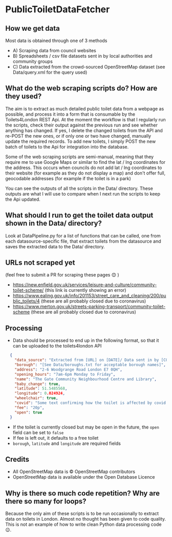 # PublicToiletDataFetcher

## How we get data

Most data is obtained through one of 3 methods
- A) Scraping data from council websites
- B) Spreadsheets / csv file datasets sent in by local authorities and community groups
- C) Data extracted from the crowd-sourced OpenStreetMap dataset (see Data/query.xml for the query used)

## What do the web scraping scripts do? How are they used?

The aim is to extract as much detailed public toilet data from a webpage as possible, and process it into a form that is consumable by the Toilets4London REST Api.
At the moment the workflow is that I regularly run the scripts, check their output against the previous run and see whether anything has changed.
If yes, I delete the changed toilets from the API and re-POST the new ones, or if only one or two have changed, manually update the required records.
To add new toilets, I simply POST the new batch of toilets to the Api for integration into the database.

Some of the web scraping scripts are semi-manual, meaning that they require me to use Google Maps or similar to find the lat / lng coordinates for the address.
This occurs when councils do not add lat / lng coordinates to their website (for example as they do not display a map) and don't offer full, geocodable addresses (for example if the toilet is in a park)

You can see the outputs of all the scripts in the Data/ directory. These outputs are what I will use to compare when I next run the scripts to keep the Api updated.

## What should I run to get the toilet data output shown in the Data/ directory?

Look at DataPipeline.py for a list of functions that can be called, one from each datasource-specific file, that extract toilets from the datasource and saves the extracted data to the Data/ directory.

## URLs not scraped yet
(feel free to submit a PR for scraping these pages 😊 )

- https://new.enfield.gov.uk/services/leisure-and-culture/community-toilet-scheme/ (this link is currently showing an error)
- https://www.ealing.gov.uk/info/201153/street_care_and_cleaning/200/public_toilets/4 (these are all probably closed due to coronavirus)
- https://www.merton.gov.uk/streets-parking-transport/community-toilet-scheme (these are all probably closed due to coronavirus)

## Processing

- Data should be processed to end up in the following format, so that it can be uploaded to the toilets4london API

```json
  {
    "data_source": "Extracted from [URL] on [DATE]/ Data sent in by [COUNCIL] on [DATE]",
    "borough": "[See Data/boroughs.txt for acceptable borough names]",
    "address": "2-6 Woodgrange Road London E7 0QH",
    "opening_hours": "7am-6pm Monday to Friday",
    "name": "The Gate Community Neighbourhood Centre and Library",
    "baby_change": true,
    "latitude": 51.5485568,
    "longitude": 0.024924,
    "wheelchair": true,
    "covid": "Some text confirming how the toilet is affected by covid restrictions / lockdown (if needed)",
    "fee": "20p",
    "open": true
  }
```

- If the toilet is currently closed but may be open in the future, the `open` field can be set to `false`
- If fee is left out, it defaults to a free toilet
- `borough`, `latitude` and `longitude` are required fields

## Credits

- All OpenStreetMap data is © OpenStreetMap contributors
- OpenStreetMap data is available under the Open Database Licence

## Why is there so much code repetition? Why are there so many for loops?

Because the only aim of these scripts is to be run occasionally to extract data on toilets in London. Almost no thought has been given to code quality. This is not an example of how to write clean Python data processing code 😉.
